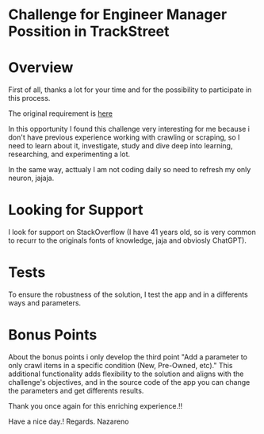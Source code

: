 # Challenge for Engineer Manager Possition in TrackStreet

# Overview 
First of all, thanks a lot for your time and for the possibility to participate in this process.

The original requirement is [here](https://docs.google.com/document/d/11EcjCjwwhf24XdWk6CGSIpEeBc68UEA0gLi4-hqWw0M/edit)

In this opportunity I found this challenge very interesting for me because i don't have previous experience working with crawling or scraping, so I need to learn about it, investigate, study and dive deep into learning, researching, and experimenting a lot.

In the same way, acttualy I am not coding daily so need to refresh my only neuron, jajaja.

# Looking for Support
I look for support on StackOverflow (I have 41 years old, so is very common to recurr to the originals fonts of knowledge, jaja and obviosly ChatGPT).

# Tests
To ensure the robustness of the solution, I test the app and in a differents ways and parameters.

# Bonus Points
About the bonus points i only develop the third point "Add a parameter to only crawl items in a specific condition (New, Pre-Owned, etc)."
This additional functionality adds flexibility to the solution and aligns with the challenge's objectives, and in the source code of the app you can change the parameters and get differents results.

Thank you once again for this enriching experience.!!

Have a nice day.!
Regards.
Nazareno



